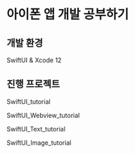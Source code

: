 # 아이폰 앱 개발 공부하기 
## 개발 환경
SwiftUI & Xcode 12

## 진행 프로젝트 

SwiftUI_tutorial

SwiftUI_Webview_tutorial 

SwiftUI_Text_tutorial 

SwiftUI_Image_tutorial



